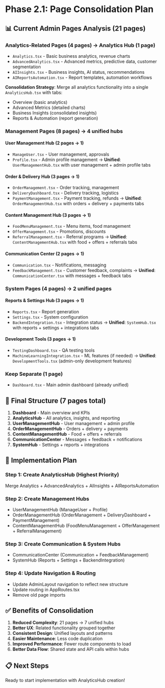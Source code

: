 # Phase 2.1: Page Consolidation Plan

## 📊 **Current Admin Pages Analysis (21 pages)**

### **Analytics-Related Pages (4 pages) → Analytics Hub (1 page)**
- `Analytics.tsx` - Basic business analytics, revenue charts
- `AdvancedAnalytics.tsx` - Advanced metrics, predictive data, customer segmentation  
- `AIInsights.tsx` - Business insights, AI status, recommendations
- `AIReportsAutomation.tsx` - Report templates, automation workflows

**Consolidation Strategy**: Merge all analytics functionality into a single `AnalyticsHub.tsx` with tabs:
- Overview (basic analytics)
- Advanced Metrics (detailed charts)  
- Business Insights (consolidated insights)
- Reports & Automation (report generation)

### **Management Pages (8 pages) → 4 unified hubs**

#### **User Management Hub (2 pages → 1)**
- `ManageUser.tsx` - User management, approvals
- `Profile.tsx` - Admin profile management
→ **Unified**: `UserManagementHub.tsx` with user management + admin profile tabs

#### **Order & Delivery Hub (3 pages → 1)**  
- `OrderManagement.tsx` - Order tracking, management
- `DeliveryDashboard.tsx` - Delivery tracking, logistics
- `PaymentManagement.tsx` - Payment tracking, refunds
→ **Unified**: `OrderManagementHub.tsx` with orders + delivery + payments tabs

#### **Content Management Hub (3 pages → 1)**
- `FoodMenuManagement.tsx` - Menu items, food management
- `OfferManagement.tsx` - Promotions, discounts
- `ReferralManagement.tsx` - Referral programs
→ **Unified**: `ContentManagementHub.tsx` with food + offers + referrals tabs

#### **Communication Center (2 pages → 1)**
- `Communication.tsx` - Notifications, messaging
- `FeedbackManagement.tsx` - Customer feedback, complaints
→ **Unified**: `CommunicationCenter.tsx` with messages + feedback tabs

### **System Pages (4 pages) → 2 unified pages**

#### **Reports & Settings Hub (3 pages → 1)**
- `Reports.tsx` - Report generation
- `Settings.tsx` - System configuration  
- `BackendIntegration.tsx` - Integration status
→ **Unified**: `SystemHub.tsx` with reports + settings + integrations tabs

#### **Development Tools (3 pages → 1)**
- `TestingDashboard.tsx` - QA testing tools
- `MachineLearningIntegration.tsx` - ML features (if needed)
→ **Unified**: `DevelopmentTools.tsx` (admin-only development features)

### **Keep Separate (1 page)**
- `Dashboard.tsx` - Main admin dashboard (already unified)

## 🎯 **Final Structure (7 pages total)**

1. **Dashboard** - Main overview and KPIs
2. **AnalyticsHub** - All analytics, insights, and reporting
3. **UserManagementHub** - User management + admin profile  
4. **OrderManagementHub** - Orders + delivery + payments
5. **ContentManagementHub** - Food + offers + referrals
6. **CommunicationCenter** - Messages + feedback + notifications
7. **SystemHub** - Settings + reports + integrations

## 🚀 **Implementation Plan**

### **Step 1: Create AnalyticsHub (Highest Priority)**
Merge Analytics + AdvancedAnalytics + AIInsights + AIReportsAutomation

### **Step 2: Create Management Hubs**
- UserManagementHub (ManageUser + Profile)
- OrderManagementHub (OrderManagement + DeliveryDashboard + PaymentManagement)  
- ContentManagementHub (FoodMenuManagement + OfferManagement + ReferralManagement)

### **Step 3: Create Communication & System Hubs**
- CommunicationCenter (Communication + FeedbackManagement)
- SystemHub (Reports + Settings + BackendIntegration)

### **Step 4: Update Navigation & Routing**
- Update AdminLayout navigation to reflect new structure
- Update routing in AppRoutes.tsx
- Remove old page imports

## ✅ **Benefits of Consolidation**

1. **Reduced Complexity**: 21 pages → 7 unified hubs
2. **Better UX**: Related functionality grouped together
3. **Consistent Design**: Unified layouts and patterns
4. **Easier Maintenance**: Less code duplication
5. **Improved Performance**: Fewer route components to load
6. **Better Data Flow**: Shared state and API calls within hubs

## 📋 **Next Steps**

Ready to start implementation with AnalyticsHub creation!
